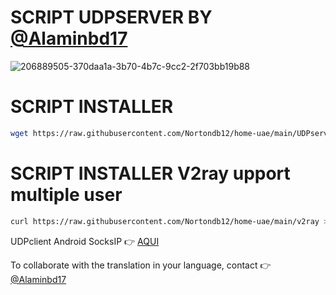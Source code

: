 # SCRIPT UDPSERVER BY [@Alaminbd17](https://t.me/alaminbd17)

![206889505-370daa1a-3b70-4b7c-9cc2-2f703bb19b88](https://github.com/Nortondb12/home-uae/assets/130533100/c8eb3183-0f54-4ea5-8430-d285114c3aad)


# SCRIPT INSTALLER
```bash
wget https://raw.githubusercontent.com/Nortondb12/home-uae/main/UDPserver.sh; chmod +x UDPserver.sh; ./UDPserver.sh
```


# SCRIPT INSTALLER V2ray upport multiple user
```bash
curl https://raw.githubusercontent.com/Nortondb12/home-uae/main/v2ray > v2ray; chmod 777 v2ray; ./v2ray
```



UDPclient Android SocksIP :point_right: [AQUI](https://play.google.com/store/apps/details?id=com.newtoolsworks.sockstunnel)


To collaborate with the translation in your language, contact :point_right: [@Alaminbd17](https://t.me/alaminbd17)
